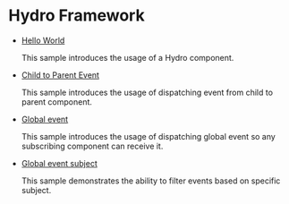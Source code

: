 # Hydro Framework

* [Hello World](hello-world)

  This sample introduces the usage of a Hydro component.

* [Child to Parent Event](event-child-parent)
 
  This sample introduces the usage of dispatching event from child to parent component.

* [Global event](event-global)

  This sample introduces the usage of dispatching global event so any subscribing component can receive it. 

* [Global event subject](event-global-subject)
  
  This sample demonstrates the ability to filter events based on specific subject.